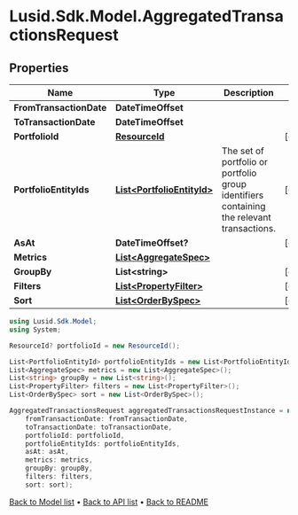 # Lusid.Sdk.Model.AggregatedTransactionsRequest

## Properties

Name | Type | Description | Notes
------------ | ------------- | ------------- | -------------
**FromTransactionDate** | **DateTimeOffset** |  | 
**ToTransactionDate** | **DateTimeOffset** |  | 
**PortfolioId** | [**ResourceId**](ResourceId.md) |  | [optional] 
**PortfolioEntityIds** | [**List&lt;PortfolioEntityId&gt;**](PortfolioEntityId.md) | The set of portfolio or portfolio group identifiers containing the relevant transactions. | [optional] 
**AsAt** | **DateTimeOffset?** |  | [optional] 
**Metrics** | [**List&lt;AggregateSpec&gt;**](AggregateSpec.md) |  | 
**GroupBy** | **List&lt;string&gt;** |  | [optional] 
**Filters** | [**List&lt;PropertyFilter&gt;**](PropertyFilter.md) |  | [optional] 
**Sort** | [**List&lt;OrderBySpec&gt;**](OrderBySpec.md) |  | [optional] 

```csharp
using Lusid.Sdk.Model;
using System;

ResourceId? portfolioId = new ResourceId();

List<PortfolioEntityId> portfolioEntityIds = new List<PortfolioEntityId>();
List<AggregateSpec> metrics = new List<AggregateSpec>();
List<string> groupBy = new List<string>();
List<PropertyFilter> filters = new List<PropertyFilter>();
List<OrderBySpec> sort = new List<OrderBySpec>();

AggregatedTransactionsRequest aggregatedTransactionsRequestInstance = new AggregatedTransactionsRequest(
    fromTransactionDate: fromTransactionDate,
    toTransactionDate: toTransactionDate,
    portfolioId: portfolioId,
    portfolioEntityIds: portfolioEntityIds,
    asAt: asAt,
    metrics: metrics,
    groupBy: groupBy,
    filters: filters,
    sort: sort);
```

[Back to Model list](../README.md#documentation-for-models) &#8226; [Back to API list](../README.md#documentation-for-api-endpoints) &#8226; [Back to README](../README.md)
